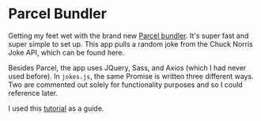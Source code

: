 # Parcel Bundler

Getting my feet wet with the brand new <a href="https://parceljs.org/">Parcel bundler</a>. It's super fast and super simple to set up. This app pulls a random joke from the Chuck Norris Joke API, which can be found <a hef="http://www.icndb.com/api/">here</a>.

Besides Parcel, the app uses JQuery, Sass, and Axios (which I had never used before). In `jokes.js`, the same Promise is written three different ways. Two are commented out solely for functionality purposes and so I could reference later.

I used this <a href="https://www.youtube.com/watch?v=DYZTFooDB24">tutorial</a> as a guide.
